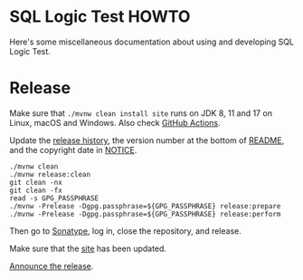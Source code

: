<!--
{% comment %}
Copyright 2022 VMware, Inc.
SPDX-License-Identifier: MIT

Permission is hereby granted, free of charge, to any person obtaining a copy
of this software and associated documentation files (the "Software"), to deal
in the Software without restriction, including without limitation the rights
to use, copy, modify, merge, publish, distribute, sublicense, and/or sell
copies of the Software, and to permit persons to whom the Software is
furnished to do so, subject to the following conditions:

The above copyright notice and this permission notice shall be included in all
copies or substantial portions of the Software.

THE SOFTWARE IS PROVIDED "AS IS", WITHOUT WARRANTY OF ANY KIND, EXPRESS OR
IMPLIED, INCLUDING BUT NOT LIMITED TO THE WARRANTIES OF MERCHANTABILITY,
FITNESS FOR A PARTICULAR PURPOSE AND NONINFRINGEMENT. IN NO EVENT SHALL THE
AUTHORS OR COPYRIGHT HOLDERS BE LIABLE FOR ANY CLAIM, DAMAGES OR OTHER
LIABILITY, WHETHER IN AN ACTION OF CONTRACT, TORT OR OTHERWISE, ARISING FROM,
OUT OF OR IN CONNECTION WITH THE SOFTWARE OR THE USE OR OTHER DEALINGS IN THE
SOFTWARE.
{% endcomment %}
-->
# SQL Logic Test HOWTO

Here's some miscellaneous documentation about using and developing SQL Logic Test.

# Release

Make sure that `./mvnw clean install site` runs on JDK 8, 11 and 17
on Linux, macOS and Windows.
Also check [GitHub Actions](https://github.com/hydromatic/sql-logic-test/actions?query=branch%3Amain).

Update the [release history](HISTORY.md),
the version number at the bottom of [README](README.md),
and the copyright date in [NOTICE](NOTICE).

```
./mvnw clean
./mvnw release:clean
git clean -nx
git clean -fx
read -s GPG_PASSPHRASE
./mvnw -Prelease -Dgpg.passphrase=${GPG_PASSPHRASE} release:prepare
./mvnw -Prelease -Dgpg.passphrase=${GPG_PASSPHRASE} release:perform
```

Then go to [Sonatype](https://oss.sonatype.org/#stagingRepositories),
log in, close the repository, and release.

Make sure that the [site](http://www.hydromatic.net/sql-logic-test/) has been updated.

[Announce the release](https://twitter.com/julianhyde/status/622842100736856064).
